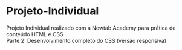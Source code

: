 # Projeto-Individual
Projeto Individual realizado com a Newtab Academy para prática de conteúdo HTML e CSS <br>
Parte 2: Desenvolvimento completo do CSS (versão responsiva)
